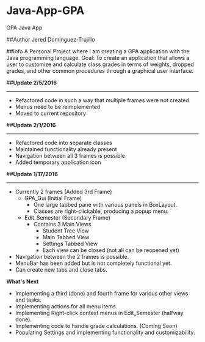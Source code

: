# Java-App-GPA
GPA Java App

##Author
Jered Dominguez-Trujillo

##Info
A Personal Project where I am creating a GPA application with the Java programming language.
Goal: To create an application that allows a user to customize and calculate class grades in terms of weights, dropped grades, and other common procedures through a graphical user interface.

##**Update 2/5/2016**
***
- Refactored code in such a way that multiple frames were not created
- Menus need to be reimplemented
- Moved to current repository

##**Update 2/1/2016**
***
- Refactored code into separate classes
- Maintained functionality already present
- Navigation between all 3 frames is possible
- Added temporary application icon


##**Update 1/17/2016**
***
- Currently 2 frames (Added 3rd Frame)
  - GPA_Gui (Initial Frame)
    - One large tabbed pane with various panels in BoxLayout.
    - Classes are right-clickable, producing a popup menu.
  - Edit_Semester (Secondary Frame)
    - Contains 3 Main Views
      - Student Tree View
      - Main Tabbed View
      - Settings Tabbed View
      - Each view can be closed (not all can be reopened yet)
- Navigation between the 2 frames is possible.
- MenuBar has been added but is not completely functional yet.
- Can create new tabs and close tabs.

**What's Next**
- Implementing a third (done) and fourth frame for various other views and tasks. 
- Implementing actions for all menu items.
- Implementing Right-click context menus in Edit_Semester (halfway done).
- Implementing code to handle grade calculations. (Coming Soon)
- Populating Settings and implementing functionality and customizability.
  
